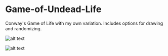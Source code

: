 # Game-of-Undead-Life
Conway's Game of Life with my own variation. Includes options for drawing and randomizing.


![alt text](https://thumbs.gfycat.com/WellwornAdmirableLeafhopper-size_restricted.gif)


![alt text](https://thumbs.gfycat.com/PlumpUnequaledAoudad-size_restricted.gif)
